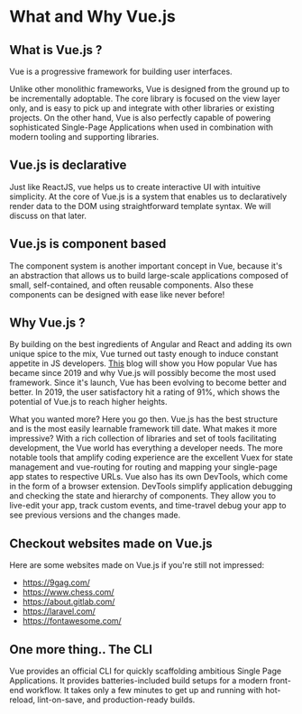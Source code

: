 # What and Why Vue.js

## What is Vue.js ?

Vue is a progressive framework for building user interfaces.

Unlike other monolithic frameworks, Vue is designed from the ground up to be incrementally adoptable. The core library is focused on the view layer only, and is easy to pick up and integrate with other libraries or existing projects. On the other hand, Vue is also perfectly capable of powering sophisticated Single-Page Applications when used in combination with modern tooling and supporting libraries.

## Vue.js is declarative

Just like ReactJS, vue helps us to create interactive UI with intuitive simplicity. At the core of Vue.js is a system that enables us to declaratively render data to the DOM using straightforward template syntax. We will discuss on that later.

## Vue.js is component based

The component system is another important concept in Vue, because it's an abstraction that allows us to build large-scale applications composed of small, self-contained, and often reusable components. Also these components can be designed with ease like never before!

## Why Vue.js ?

By building on the best ingredients of Angular and React and adding its own unique spice to the mix, Vue turned out tasty enough to induce constant appetite in JS developers. [This](https://www.monterail.com/blog/reasons-why-vuejs-is-popular) blog will show you How popular Vue has became since 2019 and why Vue.js will possibly become the most used framework. Since it's launch, Vue has been evolving to become better and better. In 2019, the user satisfactory hit a rating of 91%, which shows the potential of Vue.js to reach higher heights.

What you wanted more? Here you go then. Vue.js has the best structure and is the most easily learnable framework till date. What makes it more impressive? With a rich collection of libraries and set of tools facilitating development, the Vue world has everything a developer needs. The more notable tools that amplify coding experience are the excellent Vuex for state management and vue-routing for routing and mapping your single-page app states to respective URLs. Vue also has its own DevTools, which come in the form of a browser extension. DevTools simplify application debugging and checking the state and hierarchy of components. They allow you to live-edit your app, track custom events, and time-travel debug your app to see previous versions and the changes made.

## Checkout websites made on Vue.js

Here are some websites made on Vue.js if you're still not impressed:

- <https://9gag.com/>
- <https://www.chess.com/>
- <https://about.gitlab.com/>
- <https://laravel.com/>
- <https://fontawesome.com/>

## One more thing.. The CLI

Vue provides an official CLI for quickly scaffolding ambitious Single Page Applications. It provides batteries-included build setups for a modern front-end workflow. It takes only a few minutes to get up and running with hot-reload, lint-on-save, and production-ready builds. 
